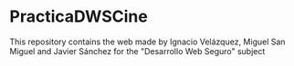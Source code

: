 # PracticaDWSCine
This repository contains the web made by Ignacio Velázquez, Miguel San Miguel and Javier Sánchez for the "Desarrollo Web Seguro" subject
